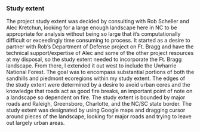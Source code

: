 ### Study extent	

The project study extent was decided by consulting with Rob Scheller and Alec Kretchun, looking for a large enough landscape here in NC to be appropriate for analysis 
without being so large that it’s computationally difficult or exceedingly time consuming to process. It started as a desire to partner with Rob’s Department of Defense 
project on Ft. Bragg and have the technical support/expertise of Alec and some of the other project resources at my disposal, so the study extent needed to incorporate 
the Ft. Bragg landscape. From there, I extended it out west to include the Uwharrie National Forest. The goal was to encompass substantial portions of both the sandhills 
and piedmont ecoregions within my study extent. The edges of the study extent were determined by a desire to avoid urban cores and the knowledge that roads act as good fire 
breaks, an important point of note on a landscape so dependent on fire. The study extent is bounded by major roads and Raleigh, Greensboro, Charlotte, and the NC/SC state border.
The study extent was designated by using Google maps and dragging cursor around pieces of the landscape, looking for major roads and trying to leave out largely urban areas.
